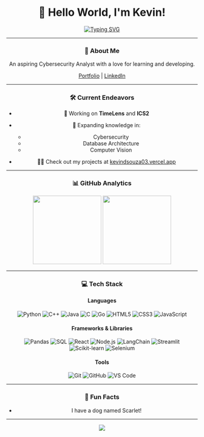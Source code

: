 <div align="center">
  
# 👋 Hello World, I'm Kevin!

[![Typing SVG](https://readme-typing-svg.demolab.com?font=Fira+Code&pause=1000&color=00FF00&center=true&vCenter=true&random=false&width=435&lines=Cybersecurity;Software+Developer;Lifelong+Learner)](https://git.io/typing-svg)

---

### 🚀 About Me

An aspiring Cybersecurity Analyst with a love for learning and developing.

[Portfolio](https://kevindsouza03.vercel.app/) | [LinkedIn](https://www.linkedin.com/in/kevindsouza03/) 

---

### 🛠️ Current Endeavors

- 🔭 Working on **TimeLens** and **ICS2**
- 🌱 Expanding knowledge in:
  - Cybersecurity
  - Database Architecture
  - Computer Vision
    
- 👨‍💻 Check out my projects at [kevindsouza03.vercel.app](https://kevindsouza03.vercel.app/)

---

### 📊 GitHub Analytics

<p align="center">
  <img height="180em" src="https://github-readme-stats.vercel.app/api?username=KevinDsouza03&count_private=true&show_icons=true&theme=radical&hide_border=true"/>
  <img height="180em" src="https://github-readme-stats.vercel.app/api/top-langs/?username=KevinDsouza03&hide_progress=true&theme=radical&hide_border=true"/>
</p>

---

### 💻 Tech Stack

#### Languages
![Python](https://img.shields.io/badge/-Python-3776AB?style=flat-square&logo=Python&logoColor=white)
![C++](https://img.shields.io/badge/-C++-00599C?style=flat-square&logo=c%2B%2B&logoColor=white)
![Java](https://img.shields.io/badge/-Java-007396?style=flat-square&logo=java&logoColor=white)
![C](https://img.shields.io/badge/-C-A8B9CC?style=flat-square&logo=c&logoColor=white)
![Go](https://img.shields.io/badge/-Go-00ADD8?style=flat-square&logo=go&logoColor=white)
![HTML5](https://img.shields.io/badge/-HTML5-E34F26?style=flat-square&logo=html5&logoColor=white)
![CSS3](https://img.shields.io/badge/-CSS3-1572B6?style=flat-square&logo=css3&logoColor=white)
![JavaScript](https://img.shields.io/badge/-JavaScript-F7DF1E?style=flat-square&logo=javascript&logoColor=black)


#### Frameworks & Libraries
![Pandas](https://img.shields.io/badge/-Pandas-150458?style=flat-square&logo=pandas&logoColor=white)
![SQL](https://img.shields.io/badge/-SQL-4479A1?style=flat-square&logo=postgresql&logoColor=white)
![React](https://img.shields.io/badge/-React-61DAFB?style=flat-square&logo=react&logoColor=black)
![Node.js](https://img.shields.io/badge/-Node.js-339933?style=flat-square&logo=nodedotjs&logoColor=white)
![LangChain](https://img.shields.io/badge/-LangChain-0052CC?style=flat-square&logo=chainlink&logoColor=white)
![Streamlit](https://img.shields.io/badge/-Streamlit-FF4B4B?style=flat-square&logo=streamlit&logoColor=white)
![Scikit-learn](https://img.shields.io/badge/-Scikit--learn-F7931E?style=flat-square&logo=scikit-learn&logoColor=white)
![Selenium](https://img.shields.io/badge/-Selenium-43B02A?style=flat-square&logo=selenium&logoColor=white)

#### Tools
![Git](https://img.shields.io/badge/-Git-F05032?style=flat-square&logo=git&logoColor=white)
![GitHub](https://img.shields.io/badge/-GitHub-181717?style=flat-square&logo=github&logoColor=white)
![VS Code](https://img.shields.io/badge/-VS%20Code-007ACC?style=flat-square&logo=visual-studio-code&logoColor=white)

---

### 🌟 Fun Facts

- I have a dog named Scarlet!
---

<p align="center">
  <img src="https://komarev.com/ghpvc/?username=KevinDsouza03&color=blueviolet&style=flat-square">
</p>

</div>
